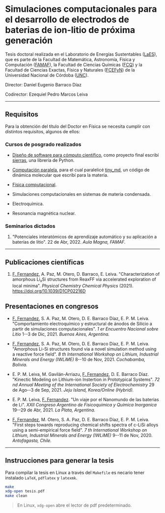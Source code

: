 # Simulaciones computacionales para el desarrollo de electrodos de baterias de ion-litio de próxima generación

Tesis doctoral realizada en el Laboratorio de Energías Sustentables
([LaES](http://www.laesunc.com/laes/)), que es parte de la Facultad de Matemática, 
Astronomía, Física y Computación ([FAMAF](https://www.famaf.unc.edu.ar/)), 
la Facultad de Ciencias Químicas ([FCQ](http://www.fcq.unc.edu.ar/))
y la Facultad de Ciencias Exactas, Física y Naturales ([FCEFyN](https://fcefyn.unc.edu.ar/))
de la Universidad Nacional de Córdoba ([UNC](https://www.unc.edu.ar/)). 

Director: Daniel Eugenio Barraco Díaz

Codirector: Ezequiel Pedro Marcos Leiva


----------------------------------------------------------------------------------

## Requisitos

Para la obtención del título del Doctor en Física se necesita cumplir con distintos
requisitos, algunos de ellos:

### Cursos de posgrado realizados

+ [Diseño de software para cómputo científico](https://github.com/leliel12/diseno_sci_sfw), 
como proyecto final escribí [sierras](https://github.com/fernandezfran/sierras), 
una librería de Python.

+ [Computación paralela](https://cs.famaf.unc.edu.ar/~nicolasw/Docencia/CP/2020/index.html), 
para el cual paralelicé [tiny_md](https://github.com/fernandezfran/tiny_md), 
un código de dinámica molecular que escribí para la materia.        

+ [Física computacional](https://github.com/fernandezfran/fiscomp).

+ Simulaciones computacionales en sistemas de materia condensada.

+ Electroquímica.

+ Resonancia magnética nuclear.

### Seminarios dictados

1. "Potenciales interatómicos de aprendizaje automático y su aplicación a 
baterías de litio". 22 de Abr, 2022. _Aula Magna, FAMAF._


----------------------------------------------------------------------------------

## Publicaciones científicas

1. <ins>F. Fernandez</ins>, A. Paz, M. Otero, D. Barraco, E. Leiva.
"Characterization of amorphous Li<sub>x</sub>Si structures from ReaxFF via
accelerated exploration of local minima". _Physical Chemistry Chemical Physics_
(2021). https://doi.org/10.1039/D1CP02216D


## Presentaciones en congresos

+ <ins>F. Fernandez</ins>, S. A. Paz, M. Otero, D. E. Barraco Dı́az, E. P. M. Leiva.
"Comportamiento electroquímico y estructural de ánodos de Silicio a partir de
simulaciones computacionales". _1 er Encuentro Nacional sobre Litio_
1--3 de Dic, 2021. _Buenos Aires, Argentina._

+ <ins>F. Fernandez</ins>, S. A. Paz, M. Otero, D. E. Barraco Dı́az, E. P. M. Leiva.
"Amorphous Li-Si structures found via a novel simulation method using a reactive 
force field". _8 th International Workshop on Lithium, Industrial Minerals and 
Energy (IWLiME)_ 8--10 de Nov, 2021. _Cochabamba, Bolivia._

+ E. P. M. Leiva, M. Gavilán-Arriazu, <ins>F. Fernandez</ins>, D. E. Barraco Díaz.
"Kinectic Modeling on Lithium-ion Instertion in Prototypical Systems". _72 nd 
Annual Meeting of the International Society of Electrochemistry_ 29 de Ago--3 de
Sep, 2021. _Jeju Island, Korea/Online (Hybrid)._

+ E. P. M. Leiva, <ins>F. Fernandez</ins>. "Un viaje por el Nanomundo de las 
baterias de Li". _XXII Congreso Argentino de Fisicoquímica y Química Inorganica_
19--29 de Abr, 2021. _La Plata, Argentina._

+ <ins>F. Fernandez</ins>, M. Otero, S. A. Paz, D. E. Barraco Dı́az, E. P. M. Leiva.
"First steps towards reproducing chemical shifts spectra of c-LiSi alloys using 
a semi-empirical force field". _7 th International Workshop on Lithium, 
Industrial Minerals and Energy (IWLiME)_ 9--11 de Nov, 2020. _Antofagasta, Chile._


----------------------------------------------------------------------------------

## Instrucciones para generar la tesis

Para compilar la tesis en Linux a través del `Makefile` es necario tener instalado
`LaTeX`, `pdflatex` y `latexmk`.
    
```bash
make
xdg-open tesis.pdf
make clean
```

> En Linux, `xdg-open` abre el lector de pdf predeterminado. 
